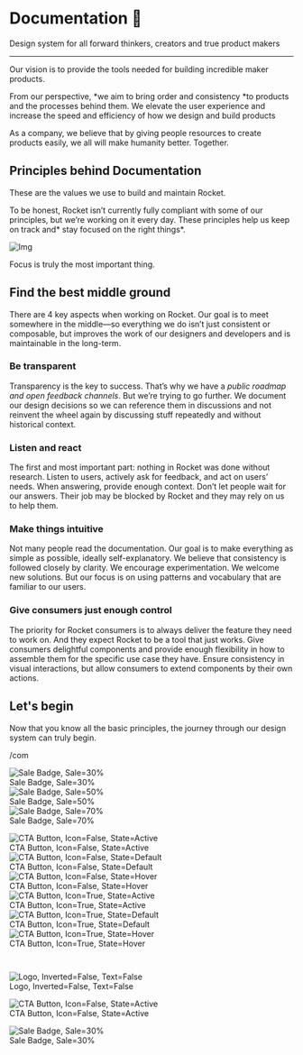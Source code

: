 
# Documentation 🚀

Design system for all forward thinkers, creators and true product makers

---

Our vision is to provide the tools needed for building incredible maker products.

From our perspective, *we aim to bring order and consistency *to products and the processes behind them. We elevate the user experience and increase the speed and efficiency of how we design and build products

As a company, we believe that by giving people resources to create products easily, we all will make humanity better. Together.

## Principles behind Documentation

These are the values we use to build and maintain Rocket.

To be honest, Rocket isn’t currently fully compliant with some of our principles, but we’re working on it every day. These principles help us keep on track and* stay focused on the right things*.

![Img](https://studio-assets.supernova.io/design-systems/14533/9289758a-6300-472a-bbc6-a57098081abf.jpeg)

Focus is truly the most important thing.

## Find the best middle ground

There are 4 key aspects when working on Rocket. Our goal is to meet somewhere in the middle—so everything we do isn’t just consistent or composable, but improves the work of our designers and developers and is maintainable in the long-term.

### Be transparent

Transparency is the key to success. That’s why we have a *public roadmap and open feedback channels*. But we’re trying to go further. We document our design decisions so we can reference them in discussions and not reinvent the wheel again by discussing stuff repeatedly and without historical context.

### Listen and react

The first and most important part: nothing in Rocket was done without research. Listen to users, actively ask for feedback, and act on users’ needs. When answering, provide enough context. Don’t let people wait for our answers. Their job may be blocked by Rocket and they may rely on us to help them.

### Make things intuitive

Not many people read the documentation. Our goal is to make everything as simple as possible, ideally self-explanatory. We believe that consistency is followed closely by clarity. We encourage experimentation. We welcome new solutions. But our focus is on using patterns and vocabulary that are familiar to our users.

### Give consumers just enough control

The priority for Rocket consumers is to always deliver the feature they need to work on. And they expect Rocket to be a tool that just works. Give consumers delightful components and provide enough flexibility in how to assemble them for the specific use case they have. Ensure consistency in visual interactions, but allow consumers to extend components by their own actions.

## Let's begin

Now that you know all the basic principles, the journey through our design system can truly begin.

/com

  
![Sale Badge, Sale=30%](https://studio-assets.supernova.io/design-systems/14533/d27d6da9-35e2-4835-91bc-dda18ff8a33a.png)  
Sale Badge, Sale=30%  
![Sale Badge, Sale=50%](https://studio-assets.supernova.io/design-systems/14533/49005c2f-0ad1-4967-afb0-98a045d85a1c.png)  
Sale Badge, Sale=50%  
![Sale Badge, Sale=70%](https://studio-assets.supernova.io/design-systems/14533/cfd439e2-1e1e-476b-a5f7-f888e41c1b75.png)  
Sale Badge, Sale=70%  


  
![CTA Button, Icon=False, State=Active](https://studio-assets.supernova.io/design-systems/14533/82ab2749-97a2-47e7-a404-d59569bfeaeb.png)  
CTA Button, Icon=False, State=Active  
![CTA Button, Icon=False, State=Default](https://studio-assets.supernova.io/design-systems/14533/a619ae16-7598-4b74-aca3-c85727ce197a.png)  
CTA Button, Icon=False, State=Default  
![CTA Button, Icon=False, State=Hover](https://studio-assets.supernova.io/design-systems/14533/48438768-717e-4e0f-98a0-62643afad5e7.png)  
CTA Button, Icon=False, State=Hover  
![CTA Button, Icon=True, State=Active](https://studio-assets.supernova.io/design-systems/14533/4767cd53-da95-4f6e-9646-5402bb5f111a.png)  
CTA Button, Icon=True, State=Active  
![CTA Button, Icon=True, State=Default](https://studio-assets.supernova.io/design-systems/14533/a5ba7463-c3fc-4136-9b03-5f31c1240f18.png)  
CTA Button, Icon=True, State=Default  
![CTA Button, Icon=True, State=Hover](https://studio-assets.supernova.io/design-systems/14533/d72837cd-dd2d-4b4f-9516-175c85ff74cb.png)  
CTA Button, Icon=True, State=Hover  


```javascript  
  
```

  
![Logo, Inverted=False, Text=False](https://studio-assets.supernova.io/design-systems/14533/7c80f3a1-140b-4e53-922b-38ba1b71cb87.png)  
Logo, Inverted=False, Text=False  


  
  


  
![CTA Button, Icon=False, State=Active](https://studio-assets.supernova.io/design-systems/14533/82ab2749-97a2-47e7-a404-d59569bfeaeb.png)  
CTA Button, Icon=False, State=Active  


  
![Sale Badge, Sale=30%](https://studio-assets.supernova.io/design-systems/14533/d27d6da9-35e2-4835-91bc-dda18ff8a33a.png)  
Sale Badge, Sale=30%  
